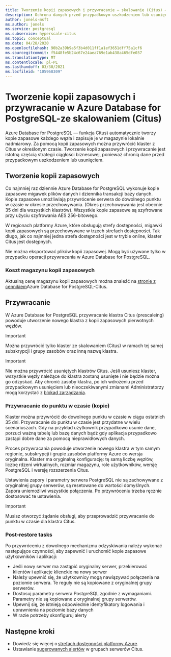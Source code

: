 ```yaml
---
title: Tworzenie kopii zapasowych i przywracanie — skalowanie (Citus) — Azure Database for PostgreSQL
description: Ochrona danych przed przypadkowym uszkodzeniem lub usunięciem
author: jonels-msft
ms.author: jonels
ms.service: postgresql
ms.subservice: hyperscale-citus
ms.topic: conceptual
ms.date: 04/28/2020
ms.openlocfilehash: 90b2a39b9a5f3b4d011ff1a1ef3651dff75a1cf6
ms.sourcegitcommit: f5448fe5b24c67e24aea769e1ab438a465dfe037
ms.translationtype: MT
ms.contentlocale: pl-PL
ms.lasthandoff: 03/30/2021
ms.locfileid: "105968309"
---
```

# <a name="backup-and-restore-in-azure-database-for-postgresql---hyperscale-citus"></a>Tworzenie kopii zapasowych i przywracanie w Azure Database for PostgreSQL-ze skalowaniem (Citus)

Azure Database for PostgreSQL — funkcja Citus) automatycznie tworzy kopie zapasowe każdego węzła i zapisuje je w magazynie lokalnie nadmiarowy. Za pomocą kopii zapasowych można przywrócić klaster z Citus w określonym czasie. Tworzenie kopii zapasowych i przywracanie jest istotną częścią strategii ciągłości biznesowej, ponieważ chronią dane przed przypadkowym uszkodzeniem lub usunięciem.

## <a name="backups"></a>Tworzenie kopii zapasowych

Co najmniej raz dziennie Azure Database for PostgreSQL wykonuje kopie zapasowe migawek plików danych i dziennika transakcji bazy danych. Kopie zapasowe umożliwiają przywrócenie serwera do dowolnego punktu w czasie w okresie przechowywania. (Okres przechowywania jest obecnie 35 dni dla wszystkich klastrów). Wszystkie kopie zapasowe są szyfrowane przy użyciu szyfrowania AES 256-bitowego.

W regionach platformy Azure, które obsługują strefy dostępności, migawki kopii zapasowych są przechowywane w trzech strefach dostępności. Tak długo, jak co najmniej jedna strefa dostępności jest w trybie online, klaster Citus jest dostępnych.

Nie można eksportować plików kopii zapasowej. Mogą być używane tylko w przypadku operacji przywracania w Azure Database for PostgreSQL.

### <a name="backup-storage-cost"></a>Koszt magazynu kopii zapasowych

Aktualną cenę magazynu kopii zapasowych można znaleźć na [stronie z cennikiem](https://azure.microsoft.com/pricing/details/postgresql/hyperscale-citus/)Azure Database for PostgreSQL-Citus.

## <a name="restore"></a>Przywracanie

W Azure Database for PostgreSQL przywracanie klastra Citus (prescaleing) powoduje utworzenie nowego klastra z kopii zapasowych pierwotnych węzłów. 

> [!IMPORTANT]
>Można przywrócić tylko klaster ze skalowaniem (Citus) w ramach tej samej subskrypcji i grupy zasobów oraz inną nazwę klastra.


> [!IMPORTANT]
> Nie można przywrócić usuniętych klastrów Citus. Jeśli usuniesz klaster, wszystkie węzły należące do klastra zostaną usunięte i nie będzie można go odzyskać. Aby chronić zasoby klastra, po ich wdrożeniu przed przypadkowym usunięciem lub nieoczekiwanymi zmianami Administratorzy mogą korzystać z [blokad zarządzania](../azure-resource-manager/management/lock-resources.md).

### <a name="point-in-time-restore-pitr"></a>Przywracanie do punktu w czasie (kopie)

Klaster można przywrócić do dowolnego punktu w czasie w ciągu ostatnich 35 dni.
Przywracanie do punktu w czasie jest przydatne w wielu scenariuszach. Gdy na przykład użytkownik przypadkowo usunie dane, porzuci ważną tabelę lub bazę danych bądź gdy aplikacja przypadkowo zastąpi dobre dane za pomocą nieprawidłowych danych.

Proces przywracania powoduje utworzenie nowego klastra w tym samym regionie, subskrypcji i grupie zasobów platformy Azure co wersja oryginalna. Klaster ma oryginalną konfigurację: tę samą liczbę węzłów, liczbę rdzeni wirtualnych, rozmiar magazynu, role użytkowników, wersję PostgreSQL i wersję rozszerzenia Citus.

Ustawienia zapory i parametry serwera PostgreSQL nie są zachowywane z oryginalnej grupy serwerów, są resetowane do wartości domyślnych. Zapora uniemożliwi wszystkie połączenia. Po przywróceniu trzeba ręcznie dostosować te ustawienia.

> [!IMPORTANT]
> Musisz otworzyć żądanie obsługi, aby przeprowadzić przywracanie do punktu w czasie dla klastra Citus.

### <a name="post-restore-tasks"></a>Post-restore tasks

Po przywróceniu z dowolnego mechanizmu odzyskiwania należy wykonać następujące czynności, aby zapewnić i uruchomić kopie zapasowe użytkowników i aplikacji:

* Jeśli nowy serwer ma zastąpić oryginalny serwer, przekierować klientów i aplikacje klienckie na nowy serwer
* Należy upewnić się, że użytkownicy mogą nawiązywać połączenia na poziomie serwera. Te reguły nie są kopiowane z oryginalnej grupy serwerów.
* Dostosuj parametry serwera PostgreSQL zgodnie z wymaganiami. Parametry nie są kopiowane z oryginalnej grupy serwerów.
* Upewnij się, że istnieją odpowiednie identyfikatory logowania i uprawnienia na poziomie bazy danych
* W razie potrzeby skonfiguruj alerty

## <a name="next-steps"></a>Następne kroki

* Dowiedz się więcej o [strefach dostępności platformy Azure](../availability-zones/az-overview.md).
* Ustawianie [sugerowanych alertów](./howto-hyperscale-alert-on-metric.md#suggested-alerts) w grupach serwerów Citus.
